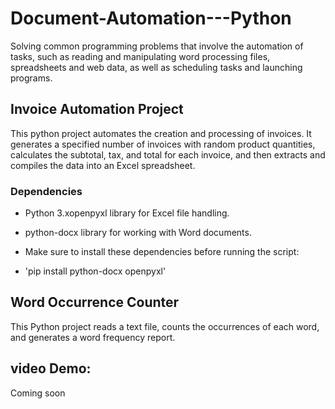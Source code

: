 # Document-Automation---Python

Solving common programming problems that involve the automation of tasks, such as reading and manipulating word processing files, spreadsheets and web data, as well as scheduling tasks and launching programs.

## Invoice Automation Project
This python project automates the creation and processing of invoices. It generates a specified number of invoices with random product quantities, calculates the subtotal, tax, and total for each invoice, and then extracts and compiles the data into an Excel spreadsheet.

### Dependencies
* Python 3.xopenpyxl library for Excel file handling.

* python-docx library for working with Word documents.

* Make sure to install these dependencies before running the script:

* 'pip install python-docx openpyxl'


## Word Occurrence Counter
This Python project reads a text file, counts the occurrences of each word, and generates a word frequency report.


## video Demo:
Coming soon
